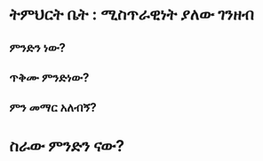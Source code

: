 # ትምህርት ቤት : ሚስጥራዊነት ያለው ገንዘብ



## ምንድን ነው?



## ጥቅሙ ምንድነው?



## ምን መማር አለብኝ?   

# ስራው ምንድን ናው?
